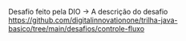 Desafio feito pela DIO -> A descrição do desafio
https://github.com/digitalinnovationone/trilha-java-basico/tree/main/desafios/controle-fluxo
